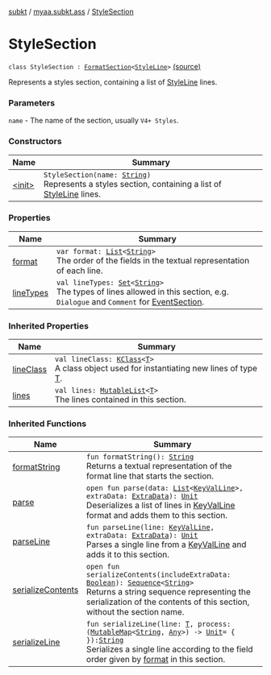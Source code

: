 [subkt](../../index.md) / [myaa.subkt.ass](../index.md) / [StyleSection](./index.md)

# StyleSection

`class StyleSection : `[`FormatSection`](../-format-section/index.md)`<`[`StyleLine`](../-style-line/index.md)`>` [(source)](https://github.com/Myaamori/SubKt/blob/0.1.10/src/main/kotlin/myaa/subkt/ass/parser.kt#L1057)

Represents a styles section, containing a list of [StyleLine](../-style-line/index.md) lines.

### Parameters

`name` - The name of the section, usually `V4+ Styles`.

### Constructors

| Name | Summary |
|---|---|
| [&lt;init&gt;](-init-.md) | `StyleSection(name: `[`String`](https://kotlinlang.org/api/latest/jvm/stdlib/kotlin/-string/index.html)`)`<br>Represents a styles section, containing a list of [StyleLine](../-style-line/index.md) lines. |

### Properties

| Name | Summary |
|---|---|
| [format](format.md) | `var format: `[`List`](https://kotlinlang.org/api/latest/jvm/stdlib/kotlin.collections/-list/index.html)`<`[`String`](https://kotlinlang.org/api/latest/jvm/stdlib/kotlin/-string/index.html)`>`<br>The order of the fields in the textual representation of each line. |
| [lineTypes](line-types.md) | `val lineTypes: `[`Set`](https://kotlinlang.org/api/latest/jvm/stdlib/kotlin.collections/-set/index.html)`<`[`String`](https://kotlinlang.org/api/latest/jvm/stdlib/kotlin/-string/index.html)`>`<br>The types of lines allowed in this section, e.g. `Dialogue` and `Comment` for [EventSection](../-event-section/index.md). |

### Inherited Properties

| Name | Summary |
|---|---|
| [lineClass](../-format-section/line-class.md) | `val lineClass: `[`KClass`](https://kotlinlang.org/api/latest/jvm/stdlib/kotlin.reflect/-k-class/index.html)`<`[`T`](../-format-section/index.md#T)`>`<br>A class object used for instantiating new lines of type [T](../-format-section/index.md#T). |
| [lines](../-format-section/lines.md) | `val lines: `[`MutableList`](https://kotlinlang.org/api/latest/jvm/stdlib/kotlin.collections/-mutable-list/index.html)`<`[`T`](../-format-section/index.md#T)`>`<br>The lines contained in this section. |

### Inherited Functions

| Name | Summary |
|---|---|
| [formatString](../-format-section/format-string.md) | `fun formatString(): `[`String`](https://kotlinlang.org/api/latest/jvm/stdlib/kotlin/-string/index.html)<br>Returns a textual representation of the format line that starts the section. |
| [parse](../-format-section/parse.md) | `open fun parse(data: `[`List`](https://kotlinlang.org/api/latest/jvm/stdlib/kotlin.collections/-list/index.html)`<`[`KeyValLine`](../-key-val-line/index.md)`>, extraData: `[`ExtraData`](../-extra-data.md)`): `[`Unit`](https://kotlinlang.org/api/latest/jvm/stdlib/kotlin/-unit/index.html)<br>Deserializes a list of lines in [KeyValLine](../-key-val-line/index.md) format and adds them to this section. |
| [parseLine](../-format-section/parse-line.md) | `fun parseLine(line: `[`KeyValLine`](../-key-val-line/index.md)`, extraData: `[`ExtraData`](../-extra-data.md)`): `[`Unit`](https://kotlinlang.org/api/latest/jvm/stdlib/kotlin/-unit/index.html)<br>Parses a single line from a [KeyValLine](../-key-val-line/index.md) and adds it to this section. |
| [serializeContents](../-format-section/serialize-contents.md) | `open fun serializeContents(includeExtraData: `[`Boolean`](https://kotlinlang.org/api/latest/jvm/stdlib/kotlin/-boolean/index.html)`): `[`Sequence`](https://kotlinlang.org/api/latest/jvm/stdlib/kotlin.sequences/-sequence/index.html)`<`[`String`](https://kotlinlang.org/api/latest/jvm/stdlib/kotlin/-string/index.html)`>`<br>Returns a string sequence representing the serialization of the contents of this section, without the section name. |
| [serializeLine](../-format-section/serialize-line.md) | `fun serializeLine(line: `[`T`](../-format-section/index.md#T)`, process: (`[`MutableMap`](https://kotlinlang.org/api/latest/jvm/stdlib/kotlin.collections/-mutable-map/index.html)`<`[`String`](https://kotlinlang.org/api/latest/jvm/stdlib/kotlin/-string/index.html)`, `[`Any`](https://kotlinlang.org/api/latest/jvm/stdlib/kotlin/-any/index.html)`>) -> `[`Unit`](https://kotlinlang.org/api/latest/jvm/stdlib/kotlin/-unit/index.html)` = { }): `[`String`](https://kotlinlang.org/api/latest/jvm/stdlib/kotlin/-string/index.html)<br>Serializes a single line according to the field order given by [format](https://kotlinlang.org/api/latest/jvm/stdlib/kotlin.text/format.html) in this section. |
